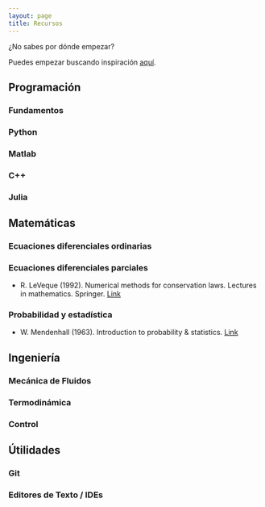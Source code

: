 ```yaml
---
layout: page
title: Recursos
---
```


¿No sabes por dónde empezar? 

Puedes empezar buscando inspiración [aquí](http://systems-sciences.uni-graz.at/etextbook/).

## Programación

### Fundamentos

### Python

### Matlab

### C++

### Julia


## Matemáticas 

### Ecuaciones diferenciales ordinarias

### Ecuaciones diferenciales parciales
- R. LeVeque (1992). Numerical methods for conservation laws. Lectures in mathematics. Springer. [Link](https://www.springer.com/gp/book/9783764327231) 

### Probabilidad y estadística
- W. Mendenhall (1963). Introduction to probability & statistics. [Link](https://www.amazon.co.uk/Introduction-Probability-Statistics-William-Mendenhall/dp/1337554421)
## Ingeniería 

### Mecánica de Fluidos

### Termodinámica

### Control

## Útilidades 

### Git

### Editores de Texto / IDEs
